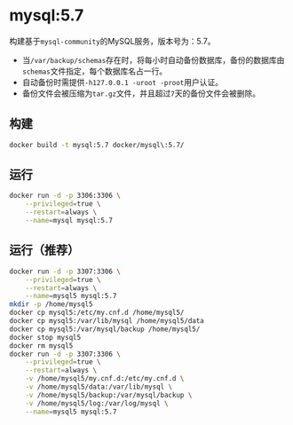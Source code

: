 # mysql:5.7

构建基于`mysql-community`的MySQL服务，版本号为：5.7。
- 当`/var/backup/schemas`存在时，将每小时自动备份数据库，备份的数据库由`schemas`文件指定，每个数据库名占一行。
- 自动备份时需提供`-h127.0.0.1 -uroot -proot`用户认证。
- 备份文件会被压缩为`tar.gz`文件，并且超过`7`天的备份文件会被删除。

## 构建
```bash
docker build -t mysql:5.7 docker/mysql\:5.7/
```

## 运行
```bash
docker run -d -p 3306:3306 \
    --privileged=true \
    --restart=always \
    --name=mysql mysql:5.7
```

## 运行（推荐）
```bash
docker run -d -p 3307:3306 \
    --privileged=true \
    --restart=always \
    --name=mysql5 mysql:5.7
mkdir -p /home/mysql5
docker cp mysql5:/etc/my.cnf.d /home/mysql5/
docker cp mysql5:/var/lib/mysql /home/mysql5/data
docker cp mysql5:/var/mysql/backup /home/mysql5/
docker stop mysql5
docker rm mysql5
docker run -d -p 3307:3306 \
    --privileged=true \
    --restart=always \
    -v /home/mysql5/my.cnf.d:/etc/my.cnf.d \
    -v /home/mysql5/data:/var/lib/mysql \
    -v /home/mysql5/backup:/var/mysql/backup \
    -v /home/mysql5/log:/var/log/mysql \
    --name=mysql5 mysql:5.7
```
